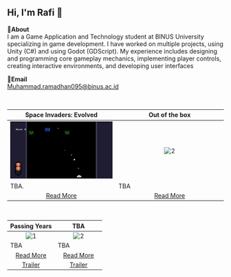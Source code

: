 Hi, I'm Rafi 👋
---
**📌About** <br>
I am a Game Application and Technology student at BINUS University specializing in game development. I have worked on multiple projects, using Unity (C#) and using Godot (GDScript). My experience includes designing and programming core gameplay mechanics, implementing player controls, creating interactive environments, and developing user interfaces

**📩Email** <br>
Muhammad.ramadhan095@binus.ac.id

<br>

<table width="100%">
  <thead>
    <tr>
      <th width="50%" align="center"><a>Space Invaders: Evolved</a></th> <!--tittle-->
      <th width="50%" align="center"><a>Out of the box</a></th> <!--tittle-->
    </tr>
  </thead>
  <tbody>
    <tr>
      <td align="center">
        <img src="https://github.com/Justsomeguy241/Justsomeguy241/blob/main/Space%20Invaders.gif" alt="1" style="width:100%;height:auto;">
      </td>
      <td align="center">
        <img src="https://github.com/Justsomeguy241/Justsomeguy241/blob/main/Fox.gif" alt="2" style="width:100%;height:auto;">
      </td>
    </tr>
    <tr>
      <td valign="text-top">TBA.</td> <!--desc-->
      <td valign="text-top">TBA</td> <!--desc-->
    </tr>
    <tr>
      <td align="center"><a href="https://github.com/Justsomeguy241/Game-ProgrammingClass">Read More</a></td> <!--link1-->
      <td align="center"><a href="https://github.com/Justsomeguy241/Out-of-the-box">Read More</a></td> <!--link2-->
    </tr>
  </tbody>
</table>


<br>


<table width="100%">
  <thead>
    <tr>
      <th width="50%" align="center"><a>Passing Years </a></th> <!--tittle 3-->
      <th width="50%" align="center"><a>TBA </a></th> <!--tittle 4-->
    </tr>
  </thead>
  <tbody>
    <tr>
      <td align="center">
        <img src="https://github.com/Justsomeguy241/Justsomeguy241/blob/main/Godot.gif" alt="1" style="width:100%;height:auto;">
      </td>
      <td align="center">
        <img src="" alt="2" style="width:100%;height:auto;">
      </td>
    </tr>
    <tr>
      <td valign="text-top">TBA </td> <!--desc-->
      <td valign="text-top">TBA </td> <!--desc-->
    </tr>
    <tr>
      <td align="center"><a href="https://www.shevia.id/Product/SheviaFire">Read More</a></td> <!--link 3-->
      <td align="center"><a href="https://www.shevia.id/Product/SheviaAR">Read More</a></td> <!--link 4-->
    </tr>
    <tr>
      <td align="center"><a href="https://youtu.be/U301oBPnyCg">Trailer</a></td> <!--link 3-->
      <td align="center"><a href="https://youtu.be/6mlfc1Shwas">Trailer</a></td> <!--link 4-->
    </tr>
  </tbody>
</table>

